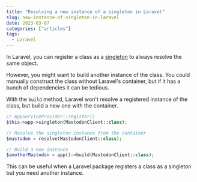 ```yaml
---
title: "Resolving a new instance of a singleton in Laravel"
slug: new-instance-of-singleton-in-laravel
date: 2023-03-07
categories: ["articles"]
tags:
  - Laravel
---
```


In Laravel, you can register a class as a [singleton](https://laravel.com/docs/10.x/container#binding-a-singleton) to always resolve the same object.

However, you might want to build another instance of the class. You could manually construct the class without Laravel's container, but if it has a bunch of dependencies it can be tedious.

With the `build` method, Laravel won't resolve a registered instance of the class, but build a new one with the container.

```php
// AppServiceProvider::register()
$this->app->singleton(MastodonClient::class);
```

```php
// Resolve the singleton instance from the container
$mastodon = resolve(MastodonClient::class);

// Build a new instance
$anotherMastodon = app()->build(MastodonClient::class);
```

This can be useful when a Laravel package registers a class as a singleton but you need another instance.
